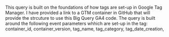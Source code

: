 This query is built on the foundations of how tags are set-up in Google Tag Manager. I have provided a link to a GTM container in GitHub that will provide the strcuture to use this Big Query GA4 code. The query is built around the following event parameters whhich are set-up in the tag: container_id, container_version, tag_name, tag_category, tag_date_creation, 
